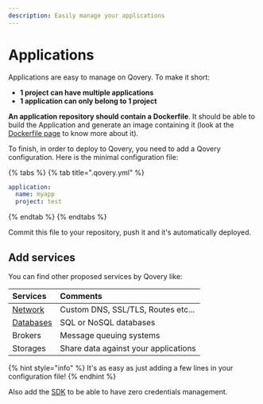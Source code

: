 ```yaml
---
description: Easily manage your applications
---
```


# Applications

Applications are easy to manage on Qovery. To make it short:

* **1 project can have multiple applications**
* **1 application can only belong to 1 project**

**An application repository should contain a Dockerfile**. It should be able to build the Application and generate an image containing it \(look at the [Dockerfile page](dockerfile.md) to know more about it\).

To finish, in order to deploy to Qovery, you need to add a Qovery configuration. Here is the minimal configuration file:

{% tabs %}
{% tab title=".qovery.yml" %}
```yaml
application:
  name: myapp
  project: test
```
{% endtab %}
{% endtabs %}

Commit this file to your repository, push it and it's automatically deployed.

## Add services

You can find other proposed services by Qovery like:

| Services | Comments |
| :--- | :--- |
| [Network](../network/) | Custom DNS, SSL/TLS, Routes etc... |
| [Databases](../databases/) | SQL or NoSQL databases |
| Brokers | Message queuing systems |
| Storages | Share data against your applications |

{% hint style="info" %}
It's as easy as just adding a few lines in your configuration file!
{% endhint %}

Also add the [SDK](../../extending-qovery/sdks.md) to be able to have zero credentials management.



